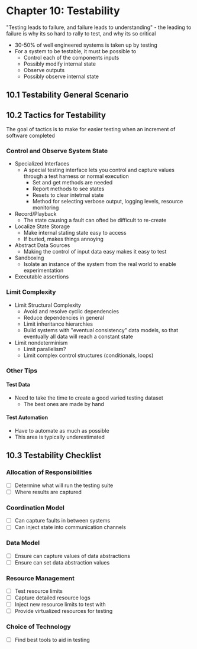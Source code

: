 # Chapter 10: Testability

"Testing leads to failure, and failure leads to understanding" - the leading to failure is why its so hard to rally to test, and why its so critical

* 30-50% of well engineered systems is taken up by testing
* For a system to be testable, it must be possible to
  * Control each of the components inputs
  * Possibly modify internal state
  * Observe outputs
  * Possibly observe internal state

## 10.1 Testability General Scenario

## 10.2 Tactics for Testability

The goal of tactics is to make for easier testing when an increment of software completed

### Control and Observe System State

* Specialized Interfaces
  * A special testing interface lets you control and capture values through a test harness or normal execution
    * Set and get methods are needed
    * Report methods to see states
    * Resets to clear intetrnal state
    * Method for selecting verbose output, logging levels, resource monitoring
* Record/Playback
  * The state causing a fault can ofted be difficult to re-create
* Localize State Storage
  * Make internal stating state easy to access
  * If buried, makes things annoying
* Abstract Data Sources
  * Making the control of input data easy makes it easy to test
* Sandboxing
  * Isolate an instance of the system from the real world to enable experimentation
* Executable assertions

### Limit Complexity

* Limit Structural Complexity
  * Avoid and resolve cyclic dependencies
  * Reduce dependencies in general
  * Limit inheritance hierarchies
  * Build systems with "eventual consistency" data models, so that eventually all data will reach a constant state
* Limit nondeterminism
  * Limit parallelism?
  * Limit complex control structures (conditionals, loops)

### Other Tips

#### Test Data

* Need to take the time to create a good varied testing dataset
  * The best ones are made by hand

#### Test Automation

* Have to automate as much as possible
* This area is typically underestimated

## 10.3 Testability Checklist

### Allocation of Responsibilities

* [ ] Determine what will run the testing suite
* [ ] Where results are captured

### Coordination Model

* [ ] Can capture faults in between systems
* [ ] Can inject state into communication channels

### Data Model

* [ ] Ensure can capture values of data abstractions
* [ ] Ensure can set data abstraction values

### Resource Management

* [ ] Test resource limits
* [ ] Capture detailed resource logs
* [ ] Inject new resource limits to test with
* [ ] Provide virtualized resources for testing

### Choice of Technology

* [ ] Find best tools to aid in testing
